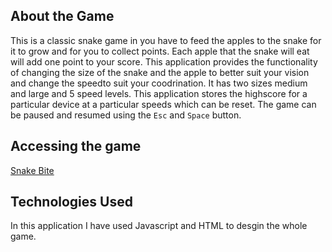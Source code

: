 ## About the Game
This is a classic snake game in you have to feed the apples to the snake for it to grow and for you to collect points. Each apple that  the snake will eat will add one point to your score. This application provides the functionality of changing the size of the snake and the apple to better suit your vision and change the speedto suit your coodrination. It has two sizes medium and large and 5 speed levels. This application stores the highscore for a particular device at a particular speeds which can be reset.  The game can be paused and resumed using the `Esc` and `Space` button.

## Accessing the game
[Snake Bite](https://utkarsh-sanjivan.github.io/Snake-Game/)

## Technologies Used
In this application I have used Javascript and HTML to desgin the whole game.